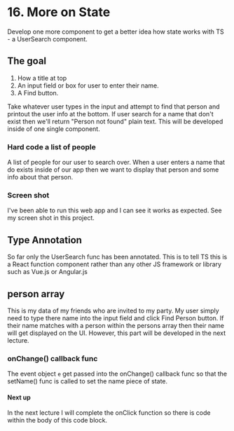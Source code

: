 # 16. More on State

Develop one more component to get a better idea how state works with TS - a UserSearch component.

## The goal

1. How a title at top
2. An input field or box for user to enter their name.
3. A Find button.

Take whatever user types in the input and attempt to find that person and printout the user info at the bottom. If user search for a name that don't exist then we'll return "Person not found" plain text. This will be developed inside of one single component.

### Hard code a list of people
A list of people for our user to search over.
When a user enters a name that do exists inside of our app then we want to display that person and some info about that person.

### Screen shot
I've been able to run this web app and I can see it works as expected. See my screen shot in this project.

## Type Annotation
So far only the UserSearch func has been annotated. This is to tell TS this is a React function component rather than any other JS framework or library such as Vue.js or Angular.js

## person array
This is my data of my friends who are invited to my party. My user simply need to type there name into the input field and click Find Person button. If their name matches with a person within the persons array then their name will get displayed on the UI. However, this part will be developed in the next lecture.

### onChange() callback func
The event object `e` get passed into the onChange() callback func so that the setName() func is called to set the name piece of state.

#### Next up
In the next lecture I will complete the onClick function so there is code within the body of this code block.